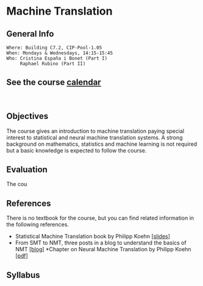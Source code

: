 # Machine Translation
## General Info
```
Where: Building C7.2, CIP-Pool-1.05
When: Mondays & Wednesdays, 14:15-15:45
Who: Cristina España i Bonet (Part I)
     Raphael Rubino (Part II)
```

## See the course [calendar](../calendars/calendarMT.md)
<br>

## Objectives

The course gives an introduction to machine translation paying special interest to statistical and neural machine translation systems. A strong background on mathematics, statistics and machine learning is not required but a basic knowledge is expected to follow the course.
<br>

## Evaluation

The cou


## References

There is no textbook for the course, but you can find related information in the following references.

* Statistical Machine Translation book by Philipp Koehn [[slides]](http://www.statmt.org/book/)
* From SMT to NMT, three posts in a blog to understand the basics of NMT [[blog]](https://devblogs.nvidia.com/introduction-neural-machine-translation-with-gpus/)
*Chapter on Neural Machine Translation by Philipp Koehn [[pdf]](https://arxiv.org/pdf/1709.07809.pdf)

## Syllabus



